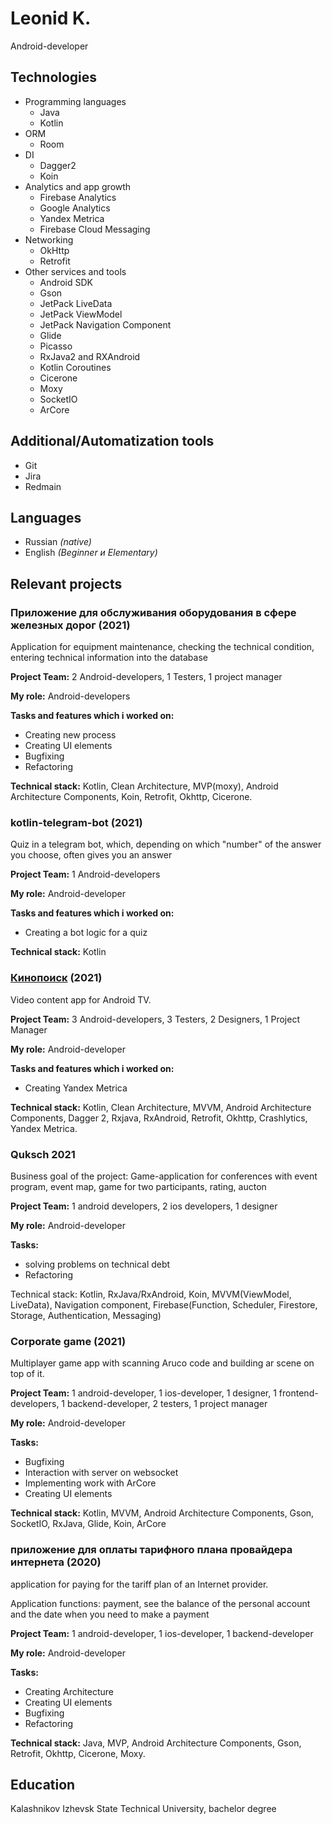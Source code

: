 # Leonid K.

Android-developer

## Technologies

- Programming languages
    - Java
    - Kotlin
- ORM 
    - Room
- DI
    - Dagger2
    - Koin
- Analytics and app growth
    - Firebase Analytics
    - Google Analytics
    - Yandex Metrica
    - Firebase Cloud Messaging
- Networking
    - OkHttp
    - Retrofit
- Other services and tools
    - Android SDK
    - Gson
    - JetPack LiveData
    - JetPack ViewModel
    - JetPack Navigation Component
    - Glide
    - Picasso
    - RxJava2 and RXAndroid
    - Kotlin Coroutines
    - Cicerone
    - Moxy
    - SocketIO
    - ArCore
 
## Additional/Automatization tools
- Git
- Jira
- Redmain

## Languages

* Russian _(native)_
* English _(Beginner и Elementary)_


## Relevant projects

### Приложение для обслуживания оборудования в сфере железных дорог (2021)

Application for equipment maintenance, checking the technical condition, entering technical information into the database

**Project Team:**
2 Android-developers, 1 Testers, 1 project manager

**My role:**
Android-developers

**Tasks and features which i worked on:**
- Creating new process
- Creating UI elements
- Bugfixing
- Refactoring

**Technical stack:**
Kotlin, Clean Architecture, MVP(moxy), Android Architecture Components, Koin, Retrofit, Okhttp, Cicerone.

###  kotlin-telegram-bot (2021)
Quiz in a telegram bot, which, depending on which "number" of the answer
you choose, often gives you an answer

**Project Team:**
1 Android-developers

**My role:**
Android-developer

**Tasks and features which i worked on:**
- Creating a bot logic for a quiz 

**Technical stack:**
Kotlin

### [Кинопоиск](https://play.google.com/store/apps/details?id=ru.kinopoisk.tv) (2021)
Video content app for Android TV.

**Project Team:**
3 Android-developers, 3 Testers, 2 Designers, 1 Project Manager

**My role:**
Android-developer

**Tasks and features which i worked on:**
- Creating Yandex Metrica

**Technical stack:**
Kotlin, Clean Architecture, MVVM, Android Architecture Components, Dagger 2, Rxjava, RxAndroid, Retrofit, Okhttp, Crashlytics, Yandex Metrica.

### Quksch 2021
Business goal of the project:
Game-application for conferences with event program, event map, game for two participants, rating, aucton

**Project Team:**
1 android developers, 2 ios developers, 1 designer

**My role:**
Android-developer

**Tasks:**
- solving problems on technical debt
- Refactoring

Technical stack:
Kotlin, RxJava/RxAndroid, Koin, MVVM(ViewModel, LiveData), Navigation component, Firebase(Function, Scheduler, Firestore, Storage, Authentication, Messaging)

### Сorporate game (2021)
Multiplayer game app with scanning Aruco code and building ar scene on top of it.

**Project Team:**
1 android-developer, 1 ios-developer, 1 designer, 1 frontend-developers, 1 backend-developer, 2 testers, 1 project manager

**My role:**
Android-developer

**Tasks:**
- Bugfixing
- Interaction with server on websocket
- Implementing work with ArCore
- Creating UI elements

**Technical stack:**
Kotlin, MVVM, Android Architecture Components, Gson, SocketIO, RxJava, Glide, Koin, ArCore

### приложение для оплаты тарифного плана провайдера интернета (2020)
application for paying for the tariff plan of an Internet provider.

Application functions: payment, see the balance of the personal account and the date when you need to make a payment

**Project Team:**
1 android-developer, 1 ios-developer, 1 backend-developer

**My role:**
Android-developer

**Tasks:**
- Creating Architecture
- Creating UI elements
- Bugfixing
- Refactoring

**Technical stack:**
Java, MVP, Android Architecture Components, Gson, Retrofit, Okhttp, Cicerone, Moxy.


## Education

Kalashnikov Izhevsk State Technical University, bachelor degree

